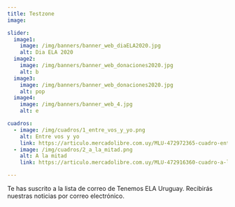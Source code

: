 ```yaml
---
title: Testzone
image:

slider:
  image1:
    image: /img/banners/banner_web_diaELA2020.jpg
    alt: Dia ELA 2020
  image2:
    image: /img/banners/banner_web_donaciones2020.jpg
    alt: b
  image3:
    image: /img/banners/banner_web_donaciones2020.jpg
    alt: pop
  image4:
    image: /img/banners/banner_web_4.jpg
    alt: e

cuadros:
  - image: /img/cuadros/1_entre_vos_y_yo.png
    alt: Entre vos y yo
    link: https://articulo.mercadolibre.com.uy/MLU-472972365-cuadro-entre-vos-y-yo-_JM?quantity=1&variation=58483796018
  - image: /img/cuadros/2_a_la_mitad.png
    alt: A la mitad
    link: https://articulo.mercadolibre.com.uy/MLU-472916360-cuadro-a-la-mitad-huellas-_JM?quantity=1&variation=58323379139

---
```





Te has suscrito a la lista de correo de Tenemos ELA Uruguay. Recibirás nuestras noticias por correo electrónico.
